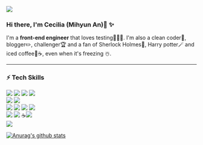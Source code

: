 <a href="https://hits.seeyoufarm.com"><img src="https://hits.seeyoufarm.com/api/count/incr/badge.svg?url=https%3A%2F%2Fgithub.com%2FdevCecy&count_bg=%233E7AE1&title_bg=%23555555&icon=&icon_color=%23E7E7E7&title=Profile+views&edge_flat=false"/></a>

### Hi there, I'm Cecilia (Mihyun An)👋 ✨

I'm a <strong>front-end engineer</strong> that loves testing👩🏻‍💻. I'm also a clean coder🧹, blogger✏️, challenger🏆 and a fan of Sherlock Holmes🔎, Harry potter🪄 and iced coffee🧊☕️, even when it's freezing ☃️.

---

### ⚡️ Tech Skills
<img src="https://img.shields.io/badge/Javascript-F7DF1E?style=flat-square&logo=javascript&logoColor=white"/> <img src="https://img.shields.io/badge/Typescript-3178C6?style=flat-square&logo=typescript&logoColor=white"/> <img src="https://img.shields.io/badge/Html-E34F26?style=flat-square&logo=html5&logoColor=white"/> <img src="https://img.shields.io/badge/Css-1572B6?style=flat-square&logo=css3&logoColor=white"/> <br>
<img src="https://img.shields.io/badge/React-61DAFB?style=flat-square&logo=react&logoColor=white"/> <img src="https://img.shields.io/badge/Next.js-000000?style=flat-square&logo=next.js&logoColor=white"/>  <br>
<img src="https://img.shields.io/badge/Styled Components-DB7093?style=flat-square&logo=styled-components&logoColor=white"/> <img src="https://img.shields.io/badge/Emotion-EAC2E4?style=flat-square&logo=emotion&logoColor=white"/> <img src="https://img.shields.io/badge/Tailwind CSS-06B6D4?style=flat-square&logo=tailwind-css&logoColor=white"/> <img src="https://img.shields.io/badge/Sass-CC6699?style=flat-square&logo=sass&logoColor=white"/> <br>
<img src="https://img.shields.io/badge/Recoil-3577E5?style=flat-square&logo=recoil&logoColor=white"/> <img src="https://img.shields.io/badge/React Query-FF4154?style=flat-square&logo=react-query&logoColor=white"/> ☕️<img src="https://img.shields.io/badge/Redux-764ABC?style=flat-square&logo=redux&logoColor=white"/> <br>
<img src="https://img.shields.io/badge/Cypress-17202C?style=flat-square&logo=cypress&logoColor=white"/> <br>

[![Anurag's github stats](https://github-readme-stats.vercel.app/api?username=devCecy)](https://github.com/devCecy/github-readme-stats)
  
<!--
**devCecy/devCecy** is a ✨ _special_ ✨ repository because its `README.md` (this file) appears on your GitHub profile.

Here are some ideas to get you started:

- 🔭 I’m currently working on ...
- 🌱 I’m currently learning ...
- 👯 I’m looking to collaborate on ...
- 🤔 I’m looking for help with ...
- 💬 Ask me about ...
- 📫 How to reach me: ...
- 😄 Pronouns: ...
- ⚡ Fun fact: ...
-->
